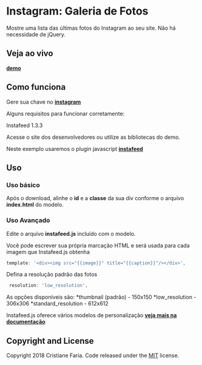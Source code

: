# Instagram: Galeria de Fotos

Mostre uma lista das últimas fotos do Instagram ao seu site. Não há necessidade de jQuery.

## Veja ao vivo

**[demo](http://cristianefaria.com/demo/instagram-galeria/)**

## Como funciona

Gere sua chave no **[instagram](https://www.instagram.com/developer/)**

Alguns requisitos para funcionar corretamente:

Instafeed 1.3.3

Acesse o site dos desenvolvedores ou utilize as bibliotecas do demo.

Neste exemplo usaremos o plugin javascript **[instafeed](http://instafeedjs.com/)** 

## Uso


### Uso básico

Após o download, alinhe o **id** e a **classe** da sua div conforme o arquivo **index.html** do modelo.

### Uso Avançado

Edite o arquivo **instafeed.js** incluído com o modelo.


Você pode escrever sua própria marcação HTML e será usada para cada imagem que Instafeed.js obtenha
```javascript
template: '<div><img src="{{image}}" title="{{caption}}"/></div>',
```

Defina a resolução padrão das fotos
```javascript
 resolution: 'low_resolution',
 ```

As opções disponíveis são:
*thumbnail (padrão) - 150x150
*low_resolution - 306x306
*standard_resolution - 612x612

Instafeed.js oferece vários modelos de personalização
**[veja mais na documentação](http://instafeedjs.com/)**


## Copyright and License

Copyright 2018 Cristiane Faria. Code released under the [MIT](https://github.com/cristiianefaria/instagram-galeria/blob/master/LICENSE) license.